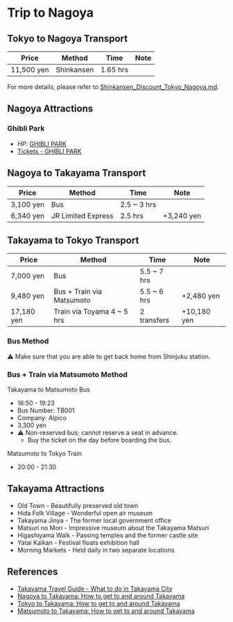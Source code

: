 # Trip to Nagoya

## Tokyo to Nagoya Transport

| Price      | Method     | Time     | Note |
| ---------- | ---------- | -------- | ---- |
| 11,500 yen | Shinkansen | 1.65 hrs |      |

For more details, please refer to [Shinkansen_Discount_Tokyo_Nagoya.md](Shinkansen_Discount_Tokyo_Nagoya.md).

## Nagoya Attractions

### Ghibli Park
* HP: [GHIBLI PARK](https://ghibli-park.jp/en/)
* [Tickets - GHIBLI PARK](https://ghibli-park.jp/en/ticket/)

## Nagoya to Takayama Transport

| Price     | Method             | Time        | Note       |
| --------- | ------------------ | ----------- | ---------- |
| 3,100 yen | Bus                | 2.5 ~ 3 hrs |            |
| 6,340 yen | JR Limited Express | 2.5 hrs     | +3,240 yen |

## Takayama to Tokyo Transport

| Price      | Method                     | Time        | Note        |
| ---------- | -------------------------- | ----------- | ----------- |
| 7,000 yen  | Bus                        | 5.5 ~ 7 hrs |             |
| 9,480 yen  | Bus + Train via Matsumoto  | 5.5 ~ 6 hrs | +2,480 yen  |
| 17,180 yen | Train via Toyama 4 ~ 5 hrs | 2 transfers | +10,180 yen |

### Bus Method
⚠️ Make sure that you are able to get back home from Shinjuku station.

### Bus + Train via Matsumoto Method

Takayama to Matsumoto Bus
* 16:50 - 19:23
* Bus Number: TB001
* Company: Alpico
* 3,300 yen
* ⚠️ Non-reserved bus; cannot reserve a seat in advance.
  * Buy the ticket on the day before boarding the bus.

Matsumoto to Tokyo Train
* 20:00 - 21:30

## Takayama Attractions

* Old Town - Beautifully preserved old town
* Hida Folk Village - Wonderful open air museum
* Takayama Jinya - The former local government office
* Matsuri no Mori - Impressive museum about the Takayama Matsuri
* Higashiyama Walk - Passing temples and the former castle site
* Yatai Kaikan - Festival floats exhibition hall
* Morning Markets - Held daily in two separate locations

## References
* [Takayama Travel Guide - What to do in Takayama City](https://www.japan-guide.com/e/e5900.html)
* [Nagoya to Takayama: How to get to and around Takayama](https://www.japan-guide.com/e/e5908.html?aFROM=2155_5900)
* [Tokyo to Takayama: How to get to and around Takayama](https://www.japan-guide.com/e/e5908.html?aFROM=2164_5900)
* [Matsumoto to Takayama: How to get to and around Takayama](https://www.japan-guide.com/e/e5908.html?aFROM=5900_6050)
